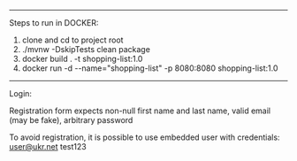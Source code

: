 --------------------

Steps to run in DOCKER:

1. clone and cd to project root
2. ./mvnw -DskipTests clean package
3. docker build . -t shopping-list:1.0
4. docker run -d --name="shopping-list" -p 8080:8080 shopping-list:1.0

--------------------

Login:

Registration form expects non-null first name and last name,
valid email (may be fake),
arbitrary password

To avoid registration, it is possible to use embedded user
with credentials:
user@ukr.net
test123
